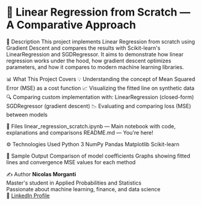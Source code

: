 # 🧠 Linear Regression from Scratch — A Comparative Approach

📌 Description
This project implements Linear Regression from scratch using Gradient Descent and compares the results with Scikit-learn's LinearRegression and SGDRegressor.
It aims to demonstrate how linear regression works under the hood, how gradient descent optimizes parameters, and how it compares to modern machine learning libraries.

📊 What This Project Covers
💡 Understanding the concept of Mean Squared Error (MSE) as a cost function
📈 Visualizing the fitted line on synthetic data
🔍 Comparing custom implementation with:
LinearRegression (closed-form)
SGDRegressor (gradient descent)
📉 Evaluating and comparing loss (MSE) between models

📁 Files
linear_regression_scratch.ipynb — Main notebook with code, explanations and comparisons
README.md — You're here!

⚙️ Technologies Used
Python 3
NumPy
Pandas
Matplotlib 
Scikit-learn

📌 Sample Output
Comparison of model coefficients
Graphs showing fitted lines and convergence
MSE values for each method

✍️ Author
**Nicolas Morganti**  
  Master's student in Applied Probabilities and Statistics  
  Passionate about machine learning, finance, and data science  
  🔗 [LinkedIn Profile](https://www.linkedin.com/in/nicolas-morganti)
